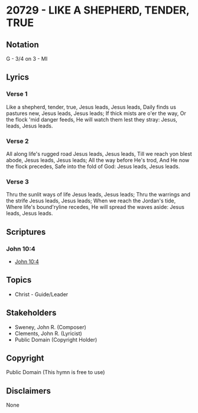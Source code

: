 # 20729 - LIKE A SHEPHERD, TENDER, TRUE

## Notation

G - 3/4 on 3 - MI

## Lyrics

### Verse 1

Like a shepherd, tender, true, Jesus leads, Jesus leads, Daily finds us pastures new, Jesus leads, Jesus leads; If thick mists are o'er the way, Or the flock 'mid danger feeds, He will watch them lest they stray: Jesus, leads, Jesus leads.

### Verse 2

All along life's rugged road Jesus leads, Jesus leads, Till we reach yon blest abode, Jesus leads, Jesus leads; All the way before He's trod, And He now the flock precedes, Safe into the fold of God: Jesus leads, Jesus leads.

### Verse 3

Thru the sunlit ways of life Jesus leads, Jesus leads; Thru the warrings and the strife Jesus leads, Jesus leads; When we reach the Jordan's tide, Where life's bound'ryline recedes, He will spread the waves aside: Jesus leads, Jesus leads.


## Scriptures

### John 10:4

- [John 10:4](https://www.biblegateway.com/passage/?search=John%2010%3A4)


## Topics

- Christ - Guide/Leader

## Stakeholders

- Sweney, John R. (Composer)
- Clements, John R. (Lyricist)
- Public Domain (Copyright Holder)

## Copyright

Public Domain
(This hymn is free to use)

## Disclaimers

None

